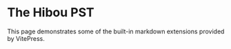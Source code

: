 # The Hibou PST

This page demonstrates some of the built-in markdown extensions provided by VitePress.
